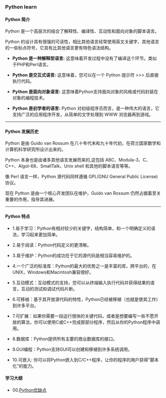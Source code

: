 ### Python learn

#### Python 简介
Python 是一个高层次的结合了解释性、编译性、互动性和面向对象的脚本语言。

Python 的设计具有很强的可读性，相比其他语言经常使用英文关键字，其他语言的一些标点符号，它具有比其他语言更有特色语法结构。

- **Python 是一种解释型语言:** 这意味着开发过程中没有了编译这个环节。类似于PHP和Perl语言。

- **Python 是交互式语言:** 这意味着，您可以在一个 Python 提示符 >>> 后直接执行代码。

- **Python 是面向对象语言:** 这意味着Python支持面向对象的风格或代码封装在对象的编程技术。

- **Python 是初学者的语言:** Python 对初级程序员而言，是一种伟大的语言，它支持广泛的应用程序开发，从简单的文字处理到 WWW 浏览器再到游戏。

---

#### Python 发展历史
Python 是由 Guido van Rossum 在八十年代末和九十年代初，在荷兰国家数学和计算机科学研究所设计出来的。

Python 本身也是由诸多其他语言发展而来的,这包括 ABC、Modula-3、C、C++、Algol-68、SmallTalk、Unix shell 和其他的脚本语言等等。

像 Perl 语言一样，Python 源代码同样遵循 GPL(GNU General Public License)协议。

现在 Python 是由一个核心开发团队在维护，Guido van Rossum 仍然占据着至关重要的作用，指导其进展。

---

#### Python 特点
- 1.易于学习：Python有相对较少的关键字，结构简单，和一个明确定义的语法，学习起来更加简单。

- 2.易于阅读：Python代码定义的更清晰。

- 3.易于维护：Python的成功在于它的源代码是相当容易维护的。

- 4.一个广泛的标准库：Python的最大的优势之一是丰富的库，跨平台的，在UNIX，Windows和Macintosh兼容很好。

- 5.互动模式：互动模式的支持，您可以从终端输入执行代码并获得结果的语言，互动的测试和调试代码片断。

- 6.可移植：基于其开放源代码的特性，Python已经被移植（也就是使其工作）到许多平台。

- 7.可扩展：如果你需要一段运行很快的关键代码，或者是想要编写一些不愿开放的算法，你可以使用C或C++完成那部分程序，然后从你的Python程序中调用。

- 8.数据库：Python提供所有主要的商业数据库的接口。

- 9.GUI编程：Python支持GUI可以创建和移植到许多系统调用。

- 10.可嵌入: 你可以将Python嵌入到C/C++程序，让你的程序的用户获得"脚本化"的能力。

#### 学习大纲

- 00.[Python优缺点](/src/lesson00.synopsis/synopsis.md)